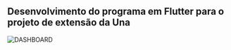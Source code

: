 ## Desenvolvimento do programa em Flutter para o projeto de extensão da Una

![DASHBOARD](https://user-images.githubusercontent.com/96062544/145859730-f635833c-884c-4c51-9b22-552ab0994659.png)
